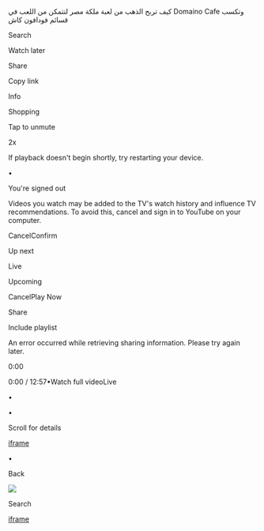 كيف تربح الذهب من لعبة ملكة مصر لتتمكن من اللعب في Domaino Cafe وتكسب قسائم فودافون كاش

Search

Watch later

Share

Copy link

Info

Shopping

Tap to unmute

2x

If playback doesn't begin shortly, try restarting your device.

•

You're signed out

Videos you watch may be added to the TV's watch history and influence TV recommendations. To avoid this, cancel and sign in to YouTube on your computer.

CancelConfirm

Up next

Live

Upcoming

CancelPlay Now

Share

Include playlist

An error occurred while retrieving sharing information. Please try again later.

0:00

0:00 / 12:57•Watch full videoLive

•

•

Scroll for details

[iframe](https://accounts.google.com/ServiceLogin?service=youtube&uilel=3&passive=true&continue=https%3A%2F%2Fwww.youtube.com%2Fsignin%3Faction_handle_signin%3Dtrue%26app%3Ddesktop%26hl%3Den%26next%3D%252Fsignin_passive%26feature%3Dpassive&hl=en)

•

Back


[![](https://www.youtube.com/watch?v=h2pty4Iskl4&feature=youtu.be)](https://www.youtube.com/)

Search


[iframe](about:blank)